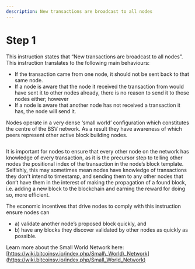 ```yaml
---
description: New transactions are broadcast to all nodes
---
```


# Step 1

This instruction states that “New transactions are broadcast to all nodes”. This instruction translates to the following main behaviours:

* If the transaction came from one node, it should not be sent back to that same node.
* If a node is aware that the node it received the transaction from would have sent it to other nodes already, there is no reason to send it to those nodes either; however
* If a node is aware that another node has not received a transaction it has, the node will send it.

Nodes operate in a very dense ‘small world’ configuration which constitutes the centre of the BSV network. As a result they have awareness of which peers represent other active block building nodes.

<figure><img src="../.gitbook/assets/CHAPTER 1 GIF 1.gif" alt=""><figcaption></figcaption></figure>

It is important for nodes to ensure that every other node on the network has knowledge of every transaction, as it is the precursor step to telling other nodes the positional index of the transaction in the node’s block template. Selfishly, this may sometimes mean nodes have knowledge of transactions they don't intend to timestamp, and sending them to any other nodes that don’t have them in the interest of making the propagation of a found block, i.e. adding a new block to the blockchain and earning the reward for doing so, more efficient.

The economic incentives that drive nodes to comply with this instruction ensure nodes can

* a) validate another node’s proposed block quickly, and
* b) have any blocks they discover validated by other nodes as quickly as possible.

Learn more about the Small World Network here: [https://wiki.bitcoinsv.io/index.php/Small\_World\_Network](https://wiki.bitcoinsv.io/index.php/Small_World_Network)

